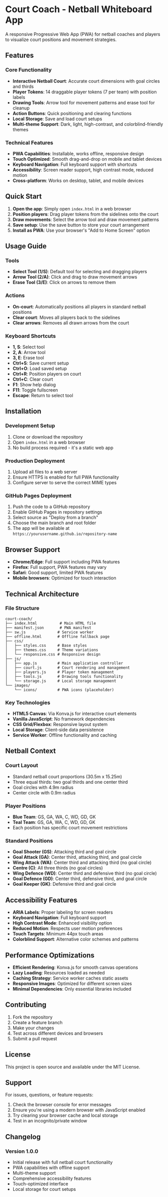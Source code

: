 # Court Coach - Netball Whiteboard App

A responsive Progressive Web App (PWA) for netball coaches and players to visualize court positions and movement strategies.

## Features

### Core Functionality
- **Interactive Netball Court**: Accurate court dimensions with goal circles and thirds
- **Player Tokens**: 14 draggable player tokens (7 per team) with position labels
- **Drawing Tools**: Arrow tool for movement patterns and erase tool for cleanup
- **Action Buttons**: Quick positioning and clearing functions
- **Local Storage**: Save and load court setups
- **Multi-theme Support**: Dark, light, high-contrast, and colorblind-friendly themes

### Technical Features
- **PWA Capabilities**: Installable, works offline, responsive design
- **Touch Optimized**: Smooth drag-and-drop on mobile and tablet devices
- **Keyboard Navigation**: Full keyboard support with shortcuts
- **Accessibility**: Screen reader support, high contrast mode, reduced motion
- **Cross-platform**: Works on desktop, tablet, and mobile devices

## Quick Start

1. **Open the app**: Simply open `index.html` in a web browser
2. **Position players**: Drag player tokens from the sidelines onto the court
3. **Draw movements**: Select the arrow tool and draw movement patterns
4. **Save setup**: Use the save button to store your court arrangement
5. **Install as PWA**: Use your browser's "Add to Home Screen" option

## Usage Guide

### Tools
- **Select Tool (1/S)**: Default tool for selecting and dragging players
- **Arrow Tool (2/A)**: Click and drag to draw movement arrows
- **Erase Tool (3/E)**: Click on arrows to remove them

### Actions
- **On-court**: Automatically positions all players in standard netball positions
- **Clear court**: Moves all players back to the sidelines
- **Clear arrows**: Removes all drawn arrows from the court

### Keyboard Shortcuts
- **1, S**: Select tool
- **2, A**: Arrow tool
- **3, E**: Erase tool
- **Ctrl+S**: Save current setup
- **Ctrl+O**: Load saved setup
- **Ctrl+R**: Position players on court
- **Ctrl+C**: Clear court
- **F1**: Show help dialog
- **F11**: Toggle fullscreen
- **Escape**: Return to select tool

## Installation

### Development Setup
1. Clone or download the repository
2. Open `index.html` in a web browser
3. No build process required - it's a static web app

### Production Deployment
1. Upload all files to a web server
2. Ensure HTTPS is enabled for full PWA functionality
3. Configure server to serve the correct MIME types

### GitHub Pages Deployment
1. Push the code to a GitHub repository
2. Enable GitHub Pages in repository settings
3. Select source as "Deploy from a branch"
4. Choose the main branch and root folder
5. The app will be available at `https://yourusername.github.io/repository-name`

## Browser Support

- **Chrome/Edge**: Full support including PWA features
- **Firefox**: Full support, PWA features may vary
- **Safari**: Good support, limited PWA features
- **Mobile browsers**: Optimized for touch interaction

## Technical Architecture

### File Structure
```
court-coach/
├── index.html          # Main HTML file
├── manifest.json       # PWA manifest
├── sw.js              # Service worker
├── offline.html       # Offline fallback page
├── css/
│   ├── styles.css     # Base styles
│   ├── themes.css     # Theme variations
│   └── responsive.css # Responsive design
├── js/
│   ├── app.js         # Main application controller
│   ├── court.js       # Court rendering and management
│   ├── players.js     # Player token management
│   ├── tools.js       # Drawing tools functionality
│   └── storage.js     # Local storage management
└── images/
    └── icons/         # PWA icons (placeholder)
```

### Key Technologies
- **HTML5 Canvas**: Via Konva.js for interactive court elements
- **Vanilla JavaScript**: No framework dependencies
- **CSS Grid/Flexbox**: Responsive layout system
- **Local Storage**: Client-side data persistence
- **Service Worker**: Offline functionality and caching

## Netball Context

### Court Layout
- Standard netball court proportions (30.5m x 15.25m)
- Three equal thirds: two goal thirds and one center third
- Goal circles with 4.9m radius
- Center circle with 0.9m radius

### Player Positions
- **Blue Team**: GS, GA, WA, C, WD, GD, GK
- **Teal Team**: GS, GA, WA, C, WD, GD, GK
- Each position has specific court movement restrictions

### Standard Positions
- **Goal Shooter (GS)**: Attacking third and goal circle
- **Goal Attack (GA)**: Center third, attacking third, and goal circle
- **Wing Attack (WA)**: Center third and attacking third (no goal circle)
- **Centre (C)**: All three thirds (no goal circles)
- **Wing Defence (WD)**: Center third and defensive third (no goal circle)
- **Goal Defence (GD)**: Center third, defensive third, and goal circle
- **Goal Keeper (GK)**: Defensive third and goal circle

## Accessibility Features

- **ARIA Labels**: Proper labeling for screen readers
- **Keyboard Navigation**: Full keyboard support
- **High Contrast Mode**: Enhanced visibility option
- **Reduced Motion**: Respects user motion preferences
- **Touch Targets**: Minimum 44px touch areas
- **Colorblind Support**: Alternative color schemes and patterns

## Performance Optimizations

- **Efficient Rendering**: Konva.js for smooth canvas operations
- **Lazy Loading**: Resources loaded as needed
- **Caching Strategy**: Service worker caches static assets
- **Responsive Images**: Optimized for different screen sizes
- **Minimal Dependencies**: Only essential libraries included

## Contributing

1. Fork the repository
2. Create a feature branch
3. Make your changes
4. Test across different devices and browsers
5. Submit a pull request

## License

This project is open source and available under the MIT License.

## Support

For issues, questions, or feature requests:
1. Check the browser console for error messages
2. Ensure you're using a modern browser with JavaScript enabled
3. Try clearing your browser cache and local storage
4. Test in an incognito/private window

## Changelog

### Version 1.0.0
- Initial release with full netball court functionality
- PWA capabilities with offline support
- Multi-theme support
- Comprehensive accessibility features
- Touch-optimized interface
- Local storage for court setups